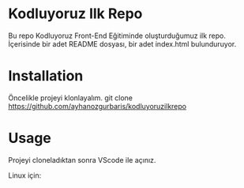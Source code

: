 # Kodluyoruz Ilk Repo

Bu repo Kodluyoruz Front-End Eğitiminde oluşturduğumuz ilk repo. İçerisinde bir adet README dosyası, bir adet index.html bulunduruyor.

# Installation

Öncelikle projeyi klonlayalım.
git clone https://github.com/ayhanozgurbaris/kodluyoruzilkrepo

# Usage
Projeyi cloneladıktan sonra VScode ile açınız.

Linux için:

